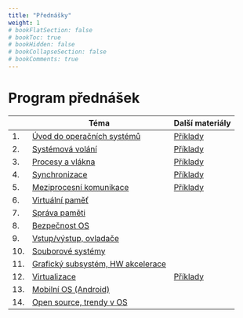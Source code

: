 ```yaml
---
title: "Přednášky"
weight: 1
# bookFlatSection: false
# bookToc: true
# bookHidden: false
# bookCollapseSection: false
# bookComments: true
---
```


# Program přednášek
|     | Téma                                     | Další materiály |
|-----|------------------------------------------|-----------------|
| 1.  | [Úvod do operačních systémů][l1]         | [Příklady][p1]  |
| 2.  | [Systémová volání][l2]                   | [Příklady][p2]  |
| 3.  | [Procesy a vlákna][l3]                   | [Příklady][p3]  |
| 4.  | [Synchronizace][l4]                      | [Příklady][p4]  |
| 5.  | [Meziprocesní komunikace][l5]            | [Příklady][p5]  |
| 6.  | [Virtuální paměť][l6]                    |                 |
| 7.  | [Správa paměti][l7]                      |                 |
| 8.  | [Bezpečnost OS][l8]                      |                 |
| 9.  | [Vstup/výstup, ovladače][l9]             |                 |
| 10. | [Souborové systémy][l10]                 |                 |
| 11. | [Grafický subsystém, HW akcelerace][l11] |                 |
| 12. | [Virtualizace][l12]                      | [Příklady][p12] |
| 13. | [Mobilní OS (Android)][l13]              |                 |
| 14. | [Open source, trendy v OS][l14]          |                 |

[p1]: pdf/01-priklady.tgz
[p2]: pdf/02-priklady.tgz
[p3]: pdf/03-priklady.tgz
[p4]: pdf/04-priklady.tgz
[p5]: pdf/05-priklady.tgz
[p12]: pdf/kvmtest.tar.gz

[l1]: pdf/lekce01.pdf
[l2]: pdf/lekce02.pdf
[l3]: pdf/lekce03.pdf
[l4]: pdf/lekce04.pdf
[l5]: pdf/lekce05.pdf
[l6]: pdf/lekce06.pdf
[l7]: pdf/lekce07.pdf
[l8]: pdf/osy8.pdf
[l9]: pdf/osy9.pdf
[l10]: pdf/osy10.pdf
[l11]: pdf/osy11.pdf
[l12]: pdf/lekce12_virt.pdf
[l13]: pdf/osy13.pdf
[l14]: pdf/osy14.pdf
